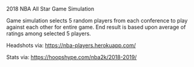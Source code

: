 2018 NBA All Star Game Simulation

Game simulation selects 5 random players from each conference to play against each other for entire game. End result is based upon average of ratings among selected 5 players.

Headshots via:
https://nba-players.herokuapp.com/

Stats via:
https://hoopshype.com/nba2k/2018-2019/
